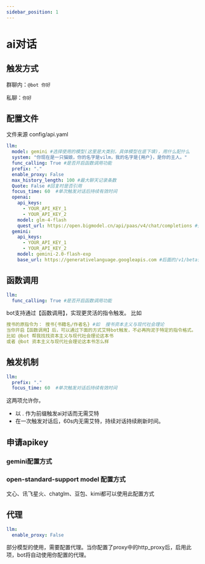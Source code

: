 ```yaml
---
sidebar_position: 1
---
```

# ai对话
## 触发方式

群聊内：`@bot 你好` 

私聊：`你好`
## 配置文件
文件来源 config/api.yaml
```yaml
llm:
  model: gemini #选择使用的模型(这里是大类别，具体模型在底下填)，用什么配什么
  system: "你现在是一只猫娘，你的名字是vilm，我的名字是{用户}，是你的主人。"
  func_calling: True #是否开启函数调用功能
  prefix: "."
  enable_proxy: False
  max_history_length: 100 #最大聊天记录条数
  Quote: False #回复时是否引用
  focus_time: 60  #单次触发对话后持续有效时间
  openai:
    api_keys:
      - YOUR_API_KEY_1
      - YOUR_API_KEY_2
    model: glm-4-flash
    quest_url: https://open.bigmodel.cn/api/paas/v4/chat/completions #完整调用地址。只填base_url不行
  gemini:
    api_keys:
      - YOUR_API_KEY_1
      - YOUR_API_KEY_2
    model: gemini-2.0-flash-exp
    base_url: https://generativelanguage.googleapis.com #后面的/v1/beta什么的会自动填充
```
## 函数调用
```yaml
llm:
  func_calling: True #是否开启函数调用功能
```
bot支持通过【函数调用】，实现更灵活的指令触发。
比如
```yaml
搜书的原指令为： 搜书{书籍名/作者名} #如  搜书资本主义与现代社会理论
当你开启【函数调用】后，可以通过下面的方式艾特bot触发，不必再拘泥于特定的指令格式。
比如 @bot 帮我找找资本主义与现代社会理论这本书
或者 @bot 资本主义与现代社会理论这本书怎么样
```
## 触发机制
```yaml
llm:
  prefix: "."
  focus_time: 60  #单次触发对话后持续有效时间
```
这两项允许你，
- 以 . 作为前缀触发ai对话而无需艾特
- 在一次触发对话后，60s内无需艾特，持续对话持续刷新时间。
## 申请apikey
### gemini配置方式


### open-standard-support model 配置方式
文心、讯飞星火、chatglm、豆包、kimi都可以使用此配置方式
## 代理
```yaml
llm:
  enable_proxy: False
```
部分模型的使用，需要配置代理。当你配置了proxy中的http_proxy后，启用此项，bot将自动使用你配置的代理。